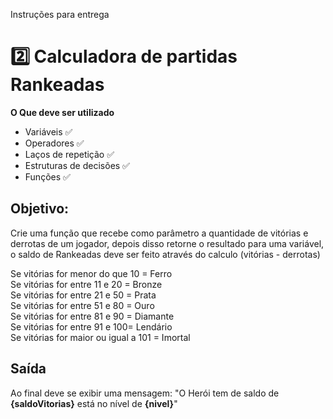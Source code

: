 Instruções para entrega
 # 2️⃣ Calculadora de partidas Rankeadas
**O Que deve ser utilizado**

- Variáveis ✅
- Operadores ✅
- Laços de repetição ✅
- Estruturas de decisões ✅
- Funções ✅

## Objetivo:

Crie uma função que recebe como parâmetro a quantidade de vitórias e derrotas de um jogador,
depois disso retorne o resultado para uma variável, o saldo de Rankeadas deve ser feito através do calculo (vitórias - derrotas)

Se vitórias for menor do que 10 = Ferro\
Se vitórias for entre 11 e 20 = Bronze\
Se vitórias for entre 21 e 50 = Prata\
Se vitórias for entre 51 e 80 = Ouro\
Se vitórias for entre 81 e 90 = Diamante\
Se vitórias for entre 91 e 100= Lendário\
Se vitórias for maior ou igual a 101 = Imortal

## Saída

Ao final deve se exibir uma mensagem:
"O Herói tem de saldo de **{saldoVitorias}** está no nível de **{nivel}**"
